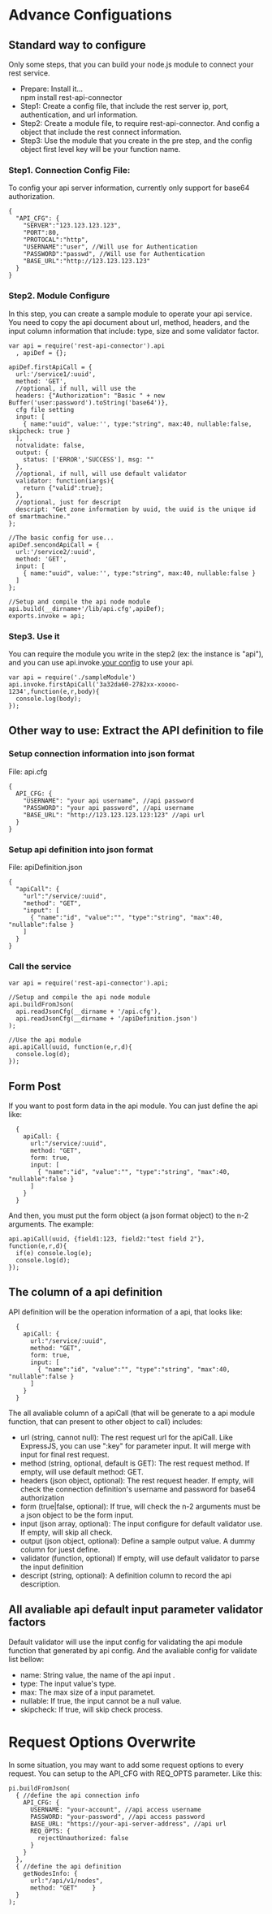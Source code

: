 Advance Configuations
====

## Standard way to configure

Only some steps, that you can build your node.js module to connect your rest service.

* Prepare: Install it...<br/>npm install rest-api-connector
* Step1: Create a config file, that include the rest server ip, port, authentication, and url information.
* Step2: Create a module file, to require rest-api-connector. And config a object that include the rest connect information.
* Step3: Use the module that you create in the pre step, and the config object first level key will be your function name.


### Step1. Connection Config File:
To config your api server information, currently only support for base64 authorization.

```
{
  "API_CFG": {
    "SERVER":"123.123.123.123",
    "PORT":80,
    "PROTOCAL":"http",
    "USERNAME":"user", //Will use for Authentication
    "PASSWORD":"passwd", //Will use for Authentication 
    "BASE_URL":"http://123.123.123.123"
  }
}
```

### Step2. Module Configure
In this step, you can create a sample module to operate your api service. You need to copy the api document about url, method, headers, and the input column information that include: type, size and some validator factor.


```
var api = require('rest-api-connector').api
  , apiDef = {};

apiDef.firstApiCall = {
  url:'/service1/:uuid',
  method: 'GET',
  //optional, if null, will use the
  headers: {"Authorization": "Basic " + new Buffer('user:password').toString('base64')},  
  cfg file setting
  input: [
    { name:"uuid", value:'', type:"string", max:40, nullable:false, skipcheck: true }
  ],
  notvalidate: false,
  output: {
    status: ['ERROR','SUCCESS'], msg: ""
  },
  //optional, if null, will use default validator
  validator: function(iargs){ 
    return {"valid":true};
  },
  //optional, just for descript
  descript: "Get zone information by uuid, the uuid is the unique id of smartmachine." 
};

//The basic config for use...
apiDef.sencondApiCall = {
  url:'/service2/:uuid',
  method: 'GET',
  input: [
    { name:"uuid", value:'', type:"string", max:40, nullable:false }
  ]
};

//Setup and compile the api node module
api.build(__dirname+'/lib/api.cfg',apiDef);
exports.invoke = api;
```

### Step3. Use it
You can require the module you write in the step2 (ex: the instance is "api"), and you can use api.invoke.[your config]() to use your api.

```
var api = require('./sampleModule')
api.invoke.firstApiCall('3a32da60-2782xx-xoooo-1234',function(e,r,body){
  console.log(body);
});
```

## Other way to use: Extract the API definition to file

### Setup connection information into json format
File: api.cfg

```
{
  API_CFG: {
    "USERNAME": "your api username", //api password
    "PASSWORD": "your api password", //api username
    "BASE_URL": "http://123.123.123.123:123" //api url
  }
}
```

### Setup api definition into json format
File: apiDefinition.json

```
{
  "apiCall": {
    "url":"/service/:uuid",
    "method": "GET",
    "input": [
      { "name":"id", "value":"", "type":"string", "max":40, "nullable":false }
    ]
  }
}
```

### Call the service

```
var api = require('rest-api-connector').api;

//Setup and compile the api node module
api.buildFromJson(
  api.readJsonCfg(__dirname + '/api.cfg'),
  api.readJsonCfg(__dirname + '/apiDefinition.json')
);

//Use the api module
api.apiCall(uuid, function(e,r,d){
  console.log(d);
});
```


## Form Post
If you want to post form data in the api module. You can just define the api like:

```
  {
    apiCall: {
      url:"/service/:uuid",
      method: "GET",
      form: true, 
      input: [
        { "name":"id", "value":"", "type":"string", "max":40, "nullable":false }
      ]
    }
  }
```

And then, you must put the form object (a json format object) to the n-2 arguments. The example:

```
api.apiCall(uuid, {field1:123, field2:"test field 2"},  function(e,r,d){
  if(e) console.log(e);
  console.log(d);
});
```

## The column of a api definition
API definition will be the operation information of a api, that looks like:

```
  {
    apiCall: {
      url:"/service/:uuid",
      method: "GET",
      form: true, 
      input: [
        { "name":"id", "value":"", "type":"string", "max":40, "nullable":false }
      ]
    }
  }
```

The all avaliable column of a apiCall (that will be generate to a api module function, that can present to other object to call) includes:

  * url (string, cannot null): The rest request url for the apiCall. Like ExpressJS, you can use ":key" for parameter input. It will merge with input for final rest request. 
  * method (string, optional, default is GET): The rest request method. If empty, will use default method: GET.
  * headers (json object, optional): The rest request header. If empty, will check the connection definition's username and password for base64 authorization
  * form (true|false, optional): If true, will check the n-2 arguments must be a json object to be the form input.
  * input (json array, optional): The input configure for default validator use. If empty, will skip all check.
  * output (json object, optional): Define a sample output value. A dummy column for juest define.
  * validator (function, optional) If empty, will use default validator to parse the input definition
  * descript (string, optional): A definition column to record the api description.


## All avaliable api default input parameter validator factors
Default validator will use the input config for validating the api module function that generated by api config. And the avaliable config for validate list bellow:

  * name: String value, the name of the api input .
  * type: The input value's type.
  * max: The max size of a input parametet.
  * nullable: If true, the input cannot be a null value.
  * skipcheck: If true, will skip check process.

# Request Options Overwrite

In some situation, you may want to add some request options to every request. You can setup to the API_CFG with REQ_OPTS parameter. Like this:

```
pi.buildFromJson(
  { //define the api connection info
    API_CFG: {
      USERNAME: "your-account", //api access username
      PASSWORD: "your-password", //api access password
      BASE_URL: "https://your-api-server-address", //api url
      REQ_OPTS: {
        rejectUnauthorized: false
      }
    }
  },
  { //define the api definition
    getNodesInfo: {
      url:"/api/v1/nodes",
      method: "GET"    }
  }
);
```


